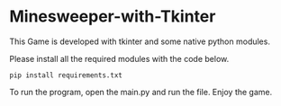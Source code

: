 # Minesweeper-with-Tkinter
This Game is developed with tkinter and some native python modules.

Please install all the required modules with the code below.

```
pip install requirements.txt
```

To run the program, open the main.py and run the file. Enjoy the game.